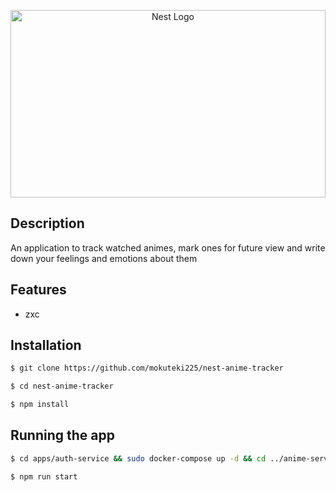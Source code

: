 <p align="center">
  <a href="https://www.google.com/url?sa=i&url=https%3A%2F%2Fwww.wallpaperflare.com%2Fhunter-x-hunter-gon-cs-killua-zoldyck-wallpaper-yhubv&psig=AOvVaw2fBgvxTtV8hgMqn2xVAtl1&ust=1648838846570000&source=images&cd=vfe&ved=0CAgQjRxqFwoTCKin9MWB8fYCFQAAAAAdAAAAABAI" target="blank"><img src="https://c4.wallpaperflare.com/wallpaper/365/724/10/hunter-x-hunter-gon-cs-killua-zoldyck-hd-wallpaper-preview.jpg" width="100%" height="300" alt="Nest Logo" /></a>
</p>

## Description

An application to track watched animes, mark ones for future view and write down your feelings and emotions about them

## Features

* zxc

## Installation

```bash
$ git clone https://github.com/mokuteki225/nest-anime-tracker

$ cd nest-anime-tracker

$ npm install
```

## Running the app

```bash
$ cd apps/auth-service && sudo docker-compose up -d && cd ../anime-service && sudo docker-compose up -d

$ npm run start
```